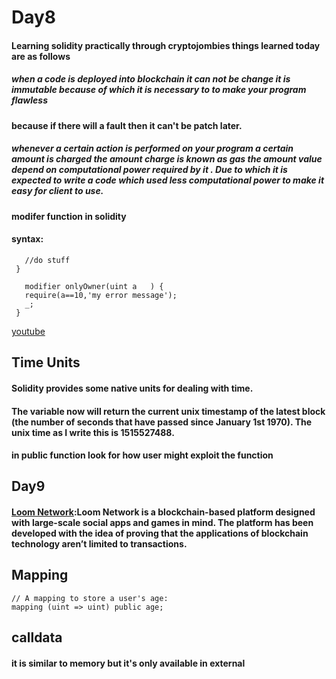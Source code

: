 # Day8 

#### Learning solidity practically through cryptojombies things learned today are as follows 

##### when a code is deployed into blockchain it can not be change it is immutable because of which it is necessary to to make your program flawless
#### because if there will a fault then it can't be patch later.

##### whenever a certain action is performed on your program a certain amount is charged the amount charge is known as gas the  amount value depend on computational power required by it . Due to which it is expected to write a code which used less computational power to make it easy for client to use.

#### modifer function in solidity 

#### syntax:
 ```   function foo(uint a) onlyOwner(10)  {
    //do stuff
  }

    modifier onlyOwner(uint a   ) {
    require(a==10,'my error message');
    _;
  }
```
  [youtube](https://www.youtube.com/watch?v=RobaQulUzsY&list=PLbbtODcOYIoE0D6fschNU4rqtGFRpk3ea&index=26)


## Time Units 
####    Solidity provides some native units for dealing with time.

#### The variable now will return the current unix timestamp of the latest block (the number of seconds that have passed since January 1st 1970). The unix time as I write this is 1515527488.

#### in public function look for how user might exploit the function  
## Day9
#### [Loom Network](https://coinswitch.co/info/loom-network/what-is-loom-network):Loom Network is a blockchain-based platform designed with large-scale social apps and games in mind. The platform has been developed with the idea of proving that the applications of blockchain technology aren’t limited to transactions.

## Mapping
```
// A mapping to store a user's age:
mapping (uint => uint) public age;
```
## calldata 
#### it is similar to memory but it's only available in external

